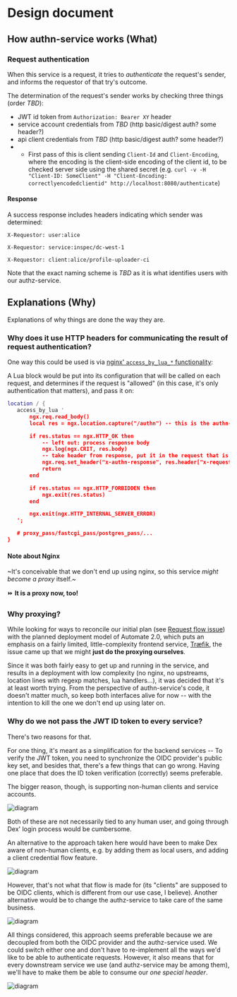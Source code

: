 # Design document

## How authn-service works (What)

### Request authentication

When this service is a request, it tries to _authenticate_ the request's sender, and informs the requestor of that try's outcome.

The determination of the request's sender works by checking three things (order *TBD*):

- JWT id token from `Authorization: Bearer XY` header
- service account credentials from *TBD* (http basic/digest auth? some header?)
- api client credentials from *TBD* (http basic/digest auth? some header?)
- - First pass of this is client sending `Client-Id` and `Client-Encoding`, where the encoding is 
    the client-side encoding of the client id, to be checked server side using the shared secret (e.g. `curl -v -H "Client-ID: SomeClient" -H "Client-Encoding: correctlyencodedclientid" http://localhost:8080/authenticate`)

#### Response

A success response includes headers indicating which sender was determined:

```
X-Requestor: user:alice
```

```
X-Requestor: service:inspec/dc-west-1
```

```
X-Requestor: client:alice/profile-uploader-ci
```

Note that the exact naming scheme is *TBD* as it is what identifies users with our authz-service.

## Explanations (Why)

Explanations of why things are done the way they are.

### Why does it use HTTP headers for communicating the result of request authentication?

One way this could be used is via [nginx' `access_by_lua_*` functionality](https://github.com/openresty/lua-nginx-module#access_by_lua_block):

A Lua block would be put into its configuration that will be called on each request, and determines if the request is "allowed" (in this case, it's only authentication that matters), and pass it on:

```lua
location / {
   access_by_lua '
       ngx.req.read_body()
       local res = ngx.location.capture("/authn") -- this is the authn-service

       if res.status == ngx.HTTP_OK then
           -- left out: process response body
           ngx.log(ngx.CRIT, res.body)
           -- take header from response, put it in the request that is forwarded
           ngx.req.set_header("x-authn-response", res.header["x-requestor"])
           return
       end

       if res.status == ngx.HTTP_FORBIDDEN then
           ngx.exit(res.status)
       end

       ngx.exit(ngx.HTTP_INTERNAL_SERVER_ERROR)
   ';

   # proxy_pass/fastcgi_pass/postgres_pass/...
}
```

#### Note about Nginx

~It's conceivable that we don't end up using nginx, so this service _might become a proxy_ itself.~

⏩ **It is a proxy now, too!**

### Why proxying?

While looking for ways to reconcile our initial plan (see [Request flow issue](docs/Request_flow_issue.md)) with the planned deployment model of Automate 2.0, which puts an emphasis on a fairly limited, little-complexity frontend service, [Træfik](https://traefik.io/), the issue came up that we might **just do the proxying ourselves**.

Since it was both fairly easy to get up and running in the service, and results in a deployment with low complexity (no nginx, no upstreams, location lines with regexp matches, lua handlers...), it was decided that it's at least worth trying.
From the perspective of authn-service's code, it doesn't matter much, so keep both interfaces alive for now -- with the intention to kill the one we don't end up using later on.


### Why do we not pass the JWT ID token to every service?

There's two reasons for that.

For one thing, it's meant as a simplification for the backend services --
To verify the JWT token, you need to synchronize the OIDC provider's public key set, and besides that, there's a few things that can go wrong.
Having one place that does the ID token verification (correctly) seems preferable.

The bigger reason, though, is supporting non-human clients and service accounts.

![diagram](docs/images/initial_situation.png)

Both of these are not necessarily tied to any human user, and going through Dex' login process would be cumbersome.

An alternative to the approach taken here would have been to make Dex aware of non-human clients, e.g. by adding them as local users, and adding a client credential flow feature.

![diagram](docs/images/dex_changed_only_situation.png)

However, that's not what that flow is made for (its "clients" are supposed to be OIDC clients, which is different from our use case, I believe).
Another alternative would be to change the authz-service to take care of the same business.

![diagram](docs/images/authz_service_changed_only_situation.png)

All things considered, this approach seems preferable because we are decoupled from both the OIDC provider and the authz-service used.
We could switch either one and don't have to re-implement all the ways we'd like to be able to authenticate requests.
However, it also means that for every downstream service we use (and authz-service may be among them), we'll have to make them be able to consume our _one special header_.

![diagram](docs/images/authn_service_situation.png)
